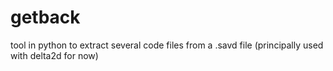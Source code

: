 # getback
tool in python to extract several code files from a .savd file (principally used with delta2d for now)
